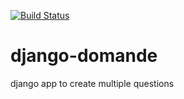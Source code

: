 [![Build Status](https://travis-ci.org/bulkan/django-domande.png?branch=master)](https://travis-ci.org/bulkan/django-domande)

django-domande
==============

django app to create multiple questions
